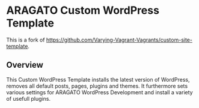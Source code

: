 # ARAGATO Custom WordPress Template
This is a fork of https://github.com/Varying-Vagrant-Vagrants/custom-site-template.

## Overview
This Custom WordPress Template installs the latest version of WordPress, removes all default posts, pages, plugins and themes. It furthermore sets various settings for ARAGATO WordPress Development and install a variety of usefull plugins.
